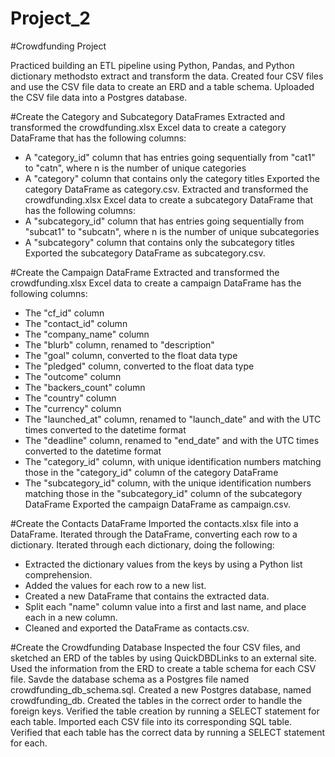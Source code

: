 # Project_2
#Crowdfunding Project

Practiced building an ETL pipeline using Python, Pandas, and Python dictionary methodsto extract and transform the data. Created four CSV files and use the CSV file data to create an ERD and a table schema. Uploaded the CSV file data into a Postgres database.

#Create the Category and Subcategory DataFrames
Extracted and transformed the crowdfunding.xlsx Excel data to create a category DataFrame that has the following columns:
- A "category_id" column that has entries going sequentially from "cat1" to "catn", where n is the number of unique categories
- A "category" column that contains only the category titles
Exported the category DataFrame as category.csv.
Extracted and transformed the crowdfunding.xlsx Excel data to create a subcategory DataFrame that has the following columns:
- A "subcategory_id" column that has entries going sequentially from "subcat1" to "subcatn", where n is the number of unique subcategories
- A "subcategory" column that contains only the subcategory titles
Exported the subcategory DataFrame as subcategory.csv.

#Create the Campaign DataFrame
Extracted and transformed the crowdfunding.xlsx Excel data to create a campaign DataFrame has the following columns:
- The "cf_id" column
- The "contact_id" column
- The "company_name" column
- The "blurb" column, renamed to "description"
- The "goal" column, converted to the float data type
- The "pledged" column, converted to the float data type
- The "outcome" column
- The "backers_count" column
- The "country" column
- The "currency" column
- The "launched_at" column, renamed to "launch_date" and with the UTC times converted to the datetime format
- The "deadline" column, renamed to "end_date" and with the UTC times converted to the datetime format
- The "category_id" column, with unique identification numbers matching those in the "category_id" column of the category DataFrame
- The "subcategory_id" column, with the unique identification numbers matching those in the "subcategory_id" column of the subcategory DataFrame
Exported the campaign DataFrame as campaign.csv.

#Create the Contacts DataFrame
Imported the contacts.xlsx file into a DataFrame.
Iterated through the DataFrame, converting each row to a dictionary.
Iterated through each dictionary, doing the following:
- Extracted the dictionary values from the keys by using a Python list comprehension.
- Added the values for each row to a new list.
- Created a new DataFrame that contains the extracted data.
- Split each "name" column value into a first and last name, and place each in a new column.
- Cleaned and exported the DataFrame as contacts.csv.

#Create the Crowdfunding Database
Inspected the four CSV files, and sketched an ERD of the tables by using QuickDBDLinks to an external site.
Used the information from the ERD to create a table schema for each CSV file.
Savde the database schema as a Postgres file named crowdfunding_db_schema.sql.
Created a new Postgres database, named crowdfunding_db.
Created the tables in the correct order to handle the foreign keys.
Verified the table creation by running a SELECT statement for each table.
Imported each CSV file into its corresponding SQL table.
Verified that each table has the correct data by running a SELECT statement for each.

